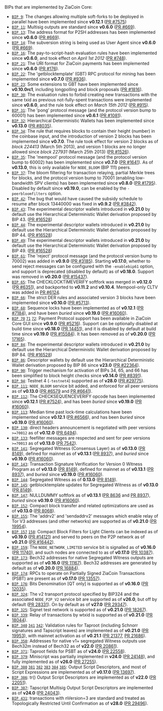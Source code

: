 BIPs that are implemented by ZiaCoin Core:

* [`BIP 9`](https://github.com/ziacoin/bips/blob/master/bip-0009.mediawiki): The changes allowing multiple soft-forks to be deployed in parallel have been implemented since **v0.12.1**  ([PR #7575](https://github.com/ziacoin/ziacoin/pull/7575))
* [`BIP 11`](https://github.com/ziacoin/bips/blob/master/bip-0011.mediawiki): Multisig outputs are standard since **v0.6.0** ([PR #669](https://github.com/ziacoin/ziacoin/pull/669)).
* [`BIP 13`](https://github.com/ziacoin/bips/blob/master/bip-0013.mediawiki): The address format for P2SH addresses has been implemented since **v0.6.0** ([PR #669](https://github.com/ziacoin/ziacoin/pull/669)).
* [`BIP 14`](https://github.com/ziacoin/bips/blob/master/bip-0014.mediawiki): The subversion string is being used as User Agent since **v0.6.0** ([PR #669](https://github.com/ziacoin/ziacoin/pull/669)).
* [`BIP 16`](https://github.com/ziacoin/bips/blob/master/bip-0016.mediawiki): The pay-to-script-hash evaluation rules have been implemented since **v0.6.0**, and took effect on *April 1st 2012* ([PR #748](https://github.com/ziacoin/ziacoin/pull/748)).
* [`BIP 21`](https://github.com/ziacoin/bips/blob/master/bip-0021.mediawiki): The URI format for ZiaCoin payments has been implemented since **v0.6.0** ([PR #176](https://github.com/ziacoin/ziacoin/pull/176)).
* [`BIP 22`](https://github.com/ziacoin/bips/blob/master/bip-0022.mediawiki): The 'getblocktemplate' (GBT) RPC protocol for mining has been implemented since **v0.7.0** ([PR #936](https://github.com/ziacoin/ziacoin/pull/936)).
* [`BIP 23`](https://github.com/ziacoin/bips/blob/master/bip-0023.mediawiki): Some extensions to GBT have been implemented since **v0.10.0rc1**, including longpolling and block proposals ([PR #1816](https://github.com/ziacoin/ziacoin/pull/1816)).
* [`BIP 30`](https://github.com/ziacoin/bips/blob/master/bip-0030.mediawiki): The evaluation rules to forbid creating new transactions with the same txid as previous not-fully-spent transactions were implemented since **v0.6.0**, and the rule took effect on *March 15th 2012* ([PR #915](https://github.com/ziacoin/ziacoin/pull/915)).
* [`BIP 31`](https://github.com/ziacoin/bips/blob/master/bip-0031.mediawiki): The 'pong' protocol message (and the protocol version bump to 60001) has been implemented since **v0.6.1** ([PR #1081](https://github.com/ziacoin/ziacoin/pull/1081)).
* [`BIP 32`](https://github.com/ziacoin/bips/blob/master/bip-0032.mediawiki): Hierarchical Deterministic Wallets has been implemented since **v0.13.0** ([PR #8035](https://github.com/ziacoin/ziacoin/pull/8035)).
* [`BIP 34`](https://github.com/ziacoin/bips/blob/master/bip-0034.mediawiki): The rule that requires blocks to contain their height (number) in the coinbase input, and the introduction of version 2 blocks has been implemented since **v0.7.0**. The rule took effect for version 2 blocks as of *block 224413* (March 5th 2013), and version 1 blocks are no longer allowed since *block 227931* (March 25th 2013) ([PR #1526](https://github.com/ziacoin/ziacoin/pull/1526)).
* [`BIP 35`](https://github.com/ziacoin/bips/blob/master/bip-0035.mediawiki): The 'mempool' protocol message (and the protocol version bump to 60002) has been implemented since **v0.7.0** ([PR #1641](https://github.com/ziacoin/ziacoin/pull/1641)). As of **v0.13.0**, this is only available for `NODE_BLOOM` (BIP 111) peers.
* [`BIP 37`](https://github.com/ziacoin/bips/blob/master/bip-0037.mediawiki): The bloom filtering for transaction relaying, partial Merkle trees for blocks, and the protocol version bump to 70001 (enabling low-bandwidth SPV clients) has been implemented since **v0.8.0** ([PR #1795](https://github.com/ziacoin/ziacoin/pull/1795)). Disabled by default since **v0.19.0**, can be enabled by the `-peerbloomfilters` option.
* [`BIP 42`](https://github.com/ziacoin/bips/blob/master/bip-0042.mediawiki): The bug that would have caused the subsidy schedule to resume after block 13440000 was fixed in **v0.9.2** ([PR #3842](https://github.com/ziacoin/ziacoin/pull/3842)).
* [`BIP 43`](https://github.com/ziacoin/bips/blob/master/bip-0043.mediawiki): The experimental descriptor wallets introduced in **v0.21.0** by default use the Hierarchical Deterministic Wallet derivation proposed by BIP 43. ([PR #16528](https://github.com/ziacoin/ziacoin/pull/16528))
* [`BIP 44`](https://github.com/ziacoin/bips/blob/master/bip-0044.mediawiki): The experimental descriptor wallets introduced in **v0.21.0** by default use the Hierarchical Deterministic Wallet derivation proposed by BIP 44. ([PR #16528](https://github.com/ziacoin/ziacoin/pull/16528))
* [`BIP 49`](https://github.com/ziacoin/bips/blob/master/bip-0049.mediawiki): The experimental descriptor wallets introduced in **v0.21.0** by default use the Hierarchical Deterministic Wallet derivation proposed by BIP 49. ([PR #16528](https://github.com/ziacoin/ziacoin/pull/16528))
* [`BIP 61`](https://github.com/ziacoin/bips/blob/master/bip-0061.mediawiki): The 'reject' protocol message (and the protocol version bump to 70002) was added in **v0.9.0** ([PR #3185](https://github.com/ziacoin/ziacoin/pull/3185)). Starting **v0.17.0**, whether to send reject messages can be configured with the `-enablebip61` option, and support is deprecated (disabled by default) as of **v0.18.0**. Support was removed in **v0.20.0** ([PR #15437](https://github.com/ziacoin/ziacoin/pull/15437)).
* [`BIP 65`](https://github.com/ziacoin/bips/blob/master/bip-0065.mediawiki): The CHECKLOCKTIMEVERIFY softfork was merged in **v0.12.0** ([PR #6351](https://github.com/ziacoin/ziacoin/pull/6351)), and backported to **v0.11.2** and **v0.10.4**. Mempool-only CLTV was added in [PR #6124](https://github.com/ziacoin/ziacoin/pull/6124).
* [`BIP 66`](https://github.com/ziacoin/bips/blob/master/bip-0066.mediawiki): The strict DER rules and associated version 3 blocks have been implemented since **v0.10.0** ([PR #5713](https://github.com/ziacoin/ziacoin/pull/5713)).
* [`BIP 68`](https://github.com/ziacoin/bips/blob/master/bip-0068.mediawiki): Sequence locks have been implemented as of **v0.12.1**  ([PR #7184](https://github.com/ziacoin/ziacoin/pull/7184)), and have been *buried* since **v0.19.0** ([PR #16060](https://github.com/ziacoin/ziacoin/pull/16060)).
* [`BIP 70`](https://github.com/ziacoin/bips/blob/master/bip-0070.mediawiki) [`71`](https://github.com/ziacoin/bips/blob/master/bip-0071.mediawiki) [`72`](https://github.com/ziacoin/bips/blob/master/bip-0072.mediawiki):
  Payment Protocol support has been available in ZiaCoin Core GUI since **v0.9.0** ([PR #5216](https://github.com/ziacoin/ziacoin/pull/5216)).
  Support can be optionally disabled at build time since **v0.18.0** ([PR 14451](https://github.com/ziacoin/ziacoin/pull/14451)),
  and it is disabled by default at build time since **v0.19.0** ([PR #15584](https://github.com/ziacoin/ziacoin/pull/15584)).
  It has been removed as of **v0.20.0** ([PR 17165](https://github.com/ziacoin/ziacoin/pull/17165)).
* [`BIP 84`](https://github.com/ziacoin/bips/blob/master/bip-0084.mediawiki): The experimental descriptor wallets introduced in **v0.21.0** by default use the Hierarchical Deterministic Wallet derivation proposed by BIP 84. ([PR #16528](https://github.com/ziacoin/ziacoin/pull/16528))
* [`BIP 86`](https://github.com/ziacoin/bips/blob/master/bip-0086.mediawiki): Descriptor wallets by default use the Hierarchical Deterministic Wallet derivation proposed by BIP 86 since **v23.0** ([PR #22364](https://github.com/ziacoin/ziacoin/pull/22364)).
* [`BIP 90`](https://github.com/ziacoin/bips/blob/master/bip-0090.mediawiki): Trigger mechanism for activation of BIPs 34, 65, and 66 has been simplified to block height checks since **v0.14.0** ([PR #8391](https://github.com/ziacoin/ziacoin/pull/8391)).
* [`BIP 94`](https://github.com/ziacoin/bips/blob/master/bip-0094.mediawiki): Testnet 4 (`-testnet4`) supported as of **v28.0** ([PR #29775](https://github.com/ziacoin/ziacoin/pull/29775)).
* [`BIP 111`](https://github.com/ziacoin/bips/blob/master/bip-0111.mediawiki): `NODE_BLOOM` service bit added, and enforced for all peer versions as of **v0.13.0** ([PR #6579](https://github.com/ziacoin/ziacoin/pull/6579) and [PR #6641](https://github.com/ziacoin/ziacoin/pull/6641)).
* [`BIP 112`](https://github.com/ziacoin/bips/blob/master/bip-0112.mediawiki): The CHECKSEQUENCEVERIFY opcode has been implemented since **v0.12.1** ([PR #7524](https://github.com/ziacoin/ziacoin/pull/7524)), and has been *buried* since **v0.19.0** ([PR #16060](https://github.com/ziacoin/ziacoin/pull/16060)).
* [`BIP 113`](https://github.com/ziacoin/bips/blob/master/bip-0113.mediawiki): Median time past lock-time calculations have been implemented since **v0.12.1** ([PR #6566](https://github.com/ziacoin/ziacoin/pull/6566)), and has been *buried* since **v0.19.0** ([PR #16060](https://github.com/ziacoin/ziacoin/pull/16060)).
* [`BIP 130`](https://github.com/ziacoin/bips/blob/master/bip-0130.mediawiki): direct headers announcement is negotiated with peer versions `>=70012` as of **v0.12.0** ([PR 6494](https://github.com/ziacoin/ziacoin/pull/6494)).
* [`BIP 133`](https://github.com/ziacoin/bips/blob/master/bip-0133.mediawiki): feefilter messages are respected and sent for peer versions `>=70013` as of **v0.13.0** ([PR 7542](https://github.com/ziacoin/ziacoin/pull/7542)).
* [`BIP 141`](https://github.com/ziacoin/bips/blob/master/bip-0141.mediawiki): Segregated Witness (Consensus Layer) as of **v0.13.0** ([PR 8149](https://github.com/ziacoin/ziacoin/pull/8149)), defined for mainnet as of **v0.13.1** ([PR 8937](https://github.com/ziacoin/ziacoin/pull/8937)), and *buried* since **v0.19.0** ([PR #16060](https://github.com/ziacoin/ziacoin/pull/16060)).
* [`BIP 143`](https://github.com/ziacoin/bips/blob/master/bip-0143.mediawiki): Transaction Signature Verification for Version 0 Witness Program as of **v0.13.0** ([PR 8149](https://github.com/ziacoin/ziacoin/pull/8149)), defined for mainnet as of **v0.13.1** ([PR 8937](https://github.com/ziacoin/ziacoin/pull/8937)), and *buried* since **v0.19.0** ([PR #16060](https://github.com/ziacoin/ziacoin/pull/16060)).
* [`BIP 144`](https://github.com/ziacoin/bips/blob/master/bip-0144.mediawiki): Segregated Witness as of **0.13.0** ([PR 8149](https://github.com/ziacoin/ziacoin/pull/8149)).
* [`BIP 145`](https://github.com/ziacoin/bips/blob/master/bip-0145.mediawiki): getblocktemplate updates for Segregated Witness as of **v0.13.0** ([PR 8149](https://github.com/ziacoin/ziacoin/pull/8149)).
* [`BIP 147`](https://github.com/ziacoin/bips/blob/master/bip-0147.mediawiki): NULLDUMMY softfork as of **v0.13.1** ([PR 8636](https://github.com/ziacoin/ziacoin/pull/8636) and [PR 8937](https://github.com/ziacoin/ziacoin/pull/8937)), *buried* since **v0.19.0** ([PR #16060](https://github.com/ziacoin/ziacoin/pull/16060)).
* [`BIP 152`](https://github.com/ziacoin/bips/blob/master/bip-0152.mediawiki): Compact block transfer and related optimizations are used as of **v0.13.0** ([PR 8068](https://github.com/ziacoin/ziacoin/pull/8068)).
* [`BIP 155`](https://github.com/ziacoin/bips/blob/master/bip-0155.mediawiki): The 'addrv2' and 'sendaddrv2' messages which enable relay of Tor V3 addresses (and other networks) are supported as of **v0.21.0** ([PR 19954](https://github.com/ziacoin/ziacoin/pull/19954)).
* [`BIP 157`](https://github.com/ziacoin/bips/blob/master/bip-0157.mediawiki)
  [`158`](https://github.com/ziacoin/bips/blob/master/bip-0158.mediawiki): Compact Block Filters for Light Clients can be indexed as of **v0.19.0** ([PR #14121](https://github.com/ziacoin/ziacoin/pull/14121)) and served to peers on the P2P network as of **v0.21.0** ([PR #16442](https://github.com/ziacoin/ziacoin/pull/16442)).
* [`BIP 159`](https://github.com/ziacoin/bips/blob/master/bip-0159.mediawiki): The `NODE_NETWORK_LIMITED` service bit is signalled as of **v0.16.0** ([PR 11740](https://github.com/ziacoin/ziacoin/pull/11740)), and such nodes are connected to as of **v0.17.0** ([PR 10387](https://github.com/ziacoin/ziacoin/pull/10387)).
* [`BIP 173`](https://github.com/ziacoin/bips/blob/master/bip-0173.mediawiki): Bech32 addresses for native Segregated Witness outputs are supported as of **v0.16.0** ([PR 11167](https://github.com/ziacoin/ziacoin/pull/11167)). Bech32 addresses are generated by default as of **v0.20.0** ([PR 16884](https://github.com/ziacoin/ziacoin/pull/16884)).
* [`BIP 174`](https://github.com/ziacoin/bips/blob/master/bip-0174.mediawiki): RPCs to operate on Partially Signed ZiaCoin Transactions (PSBT) are present as of **v0.17.0** ([PR 13557](https://github.com/ziacoin/ziacoin/pull/13557)).
* [`BIP 176`](https://github.com/ziacoin/bips/blob/master/bip-0176.mediawiki): Bits Denomination [QT only] is supported as of **v0.16.0** ([PR 12035](https://github.com/ziacoin/ziacoin/pull/12035)).
* [`BIP 324`](https://github.com/ziacoin/bips/blob/master/bip-0324.mediawiki): The v2 transport protocol specified by BIP324 and the associated `NODE_P2P_V2` service bit are supported as of **v26.0**, but off by default ([PR 28331](https://github.com/ziacoin/ziacoin/pull/28331)). On by default as of **v27.0** ([PR 29347](https://github.com/ziacoin/ziacoin/pull/29347)).
* [`BIP 325`](https://github.com/ziacoin/bips/blob/master/bip-0325.mediawiki): Signet test network is supported as of **v0.21.0** ([PR 18267](https://github.com/ziacoin/ziacoin/pull/18267)).
* [`BIP 339`](https://github.com/ziacoin/bips/blob/master/bip-0339.mediawiki): Relay of transactions by wtxid is supported as of **v0.21.0** ([PR 18044](https://github.com/ziacoin/ziacoin/pull/18044)).
* [`BIP 340`](https://github.com/ziacoin/bips/blob/master/bip-0340.mediawiki)
  [`341`](https://github.com/ziacoin/bips/blob/master/bip-0341.mediawiki)
  [`342`](https://github.com/ziacoin/bips/blob/master/bip-0342.mediawiki):
  Validation rules for Taproot (including Schnorr signatures and Tapscript
  leaves) are implemented as of **v0.21.0** ([PR 19953](https://github.com/ziacoin/ziacoin/pull/19953)),
  with mainnet activation as of **v0.21.1** ([PR 21377](https://github.com/ziacoin/ziacoin/pull/21377),
  [PR 21686](https://github.com/ziacoin/ziacoin/pull/21686)).
* [`BIP 350`](https://github.com/ziacoin/bips/blob/master/bip-0350.mediawiki): Addresses for native v1+ segregated Witness outputs use Bech32m instead of Bech32 as of **v22.0** ([PR 20861](https://github.com/ziacoin/ziacoin/pull/20861)).
* [`BIP 371`](https://github.com/ziacoin/bips/blob/master/bip-0371.mediawiki): Taproot fields for PSBT as of **v24.0** ([PR 22558](https://github.com/ziacoin/ziacoin/pull/22558)).
* [`BIP 379`](https://github.com/ziacoin/bips/blob/master/bip-0379.md): Miniscript was partially implemented in **v24.0** ([PR 24148](https://github.com/ziacoin/ziacoin/pull/24148)), and fully implemented as of **v26.0** ([PR 27255](https://github.com/ziacoin/ziacoin/pull/27255)).
* [`BIP 380`](https://github.com/ziacoin/bips/blob/master/bip-0380.mediawiki)
  [`381`](https://github.com/ziacoin/bips/blob/master/bip-0381.mediawiki)
  [`382`](https://github.com/ziacoin/bips/blob/master/bip-0382.mediawiki)
  [`383`](https://github.com/ziacoin/bips/blob/master/bip-0383.mediawiki)
  [`384`](https://github.com/ziacoin/bips/blob/master/bip-0384.mediawiki)
  [`385`](https://github.com/ziacoin/bips/blob/master/bip-0385.mediawiki):
  Output Script Descriptors, and most of Script Expressions are implemented as of **v0.17.0** ([PR 13697](https://github.com/ziacoin/ziacoin/pull/13697)).
* [`BIP 386`](https://github.com/ziacoin/bips/blob/master/bip-0386.mediawiki): tr() Output Script Descriptors are implemented as of **v22.0** ([PR 22051](https://github.com/ziacoin/ziacoin/pull/22051)).
* [`BIP 387`](https://github.com/ziacoin/bips/blob/master/bip-0387.mediawiki): Tapscript Multisig Output Script Descriptors are implemented as of **v24.0** ([PR 24043](https://github.com/ziacoin/ziacoin/pull/24043)).
* [`BIP 431`](https://github.com/ziacoin/bips/blob/master/bip-0431.mediawiki): transactions with nVersion=3 are standard and treated as Topologically Restricted Until Confirmation as of **v28.0** ([PR 29496](https://github.com/ziacoin/ziacoin/pull/29496)).
